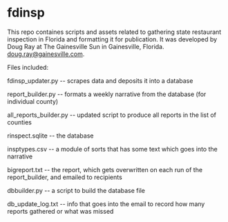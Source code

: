 # fdinsp

This repo containes scripts and assets related to gathering state restaurant inspection in Florida and formatting it for publication.
It was developed by Doug Ray at The Gainesville Sun in Gainesville, Florida. doug.ray@gainesville.com.

Files included:

fdinsp_updater.py -- scrapes data and deposits it into a database

report_builder.py -- formats a weekly narrative from the database (for individual county)

all_reports_builder.py -- updated script to produce all reports in the list of counties

rinspect.sqlite -- the database

insptypes.csv -- a module of sorts that has some text which goes into the narrative

bigreport.txt -- the report, which gets overwritten on each run of the report_builder, and emailed to recipients

dbbuilder.py -- a script to build the database file

db_update_log.txt -- info that goes into the email to record how many reports gathered or what was missed
